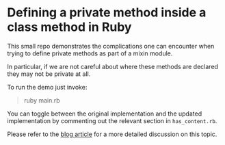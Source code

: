 # Defining a private method inside a class method in Ruby

This small repo demonstrates the complications one can encounter
when trying to define private methods as part of a mixin module.

In particular, if we are not careful about where these methods are
declared they may not be private at all.

To run the demo just invoke:

> ruby main.rb

You can toggle between the original implementation and the updated
implementation by commenting out the relevant section in
`has_content.rb`.

Please refer to the [blog
article](https://www.vector-logic.com/blog/posts) for a more detailed
discussion on this topic.
